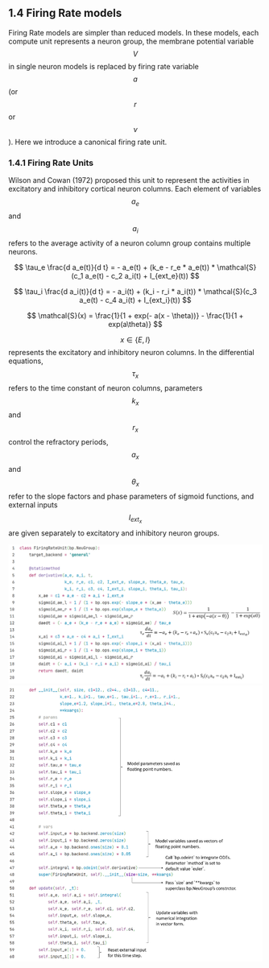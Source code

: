 
## 1.4 Firing Rate models

Firing Rate models are simpler than reduced models. In these models, each compute unit represents a neuron group, the membrane potential variable $$V$$ in single neuron models is replaced by firing rate variable $$a$$ (or $$r$$ or $$\nu$$). Here we introduce a canonical firing rate unit.

### 1.4.1 Firing Rate Units

Wilson and Cowan (1972) proposed this unit to represent the activities in excitatory and inhibitory cortical neuron columns. Each element of variables $$a_e$$ and $$a_i$$ refers to the average activity of a neuron column group contains multiple neurons.

$$
\tau_e \frac{d a_e(t)}{d t} = - a_e(t) + (k_e - r_e * a_e(t)) * \mathcal{S}(c_1 a_e(t) - c_2 a_i(t) + I_{ext_e}(t))
$$

$$
\tau_i \frac{d a_i(t)}{d t} = - a_i(t) + (k_i - r_i * a_i(t)) * \mathcal{S}(c_3 a_e(t) - c_4 a_i(t) + I_{ext_i}(t))
$$

$$
\mathcal{S}(x) = \frac{1}{1 + exp(- a(x - \theta))} - \frac{1}{1 + exp(a\theta)}
$$

$$x\in\{E, I\}$$ represents the excitatory and inhibitory neuron columns. In the differential equations, $$\tau_x$$ refers to the time constant of neuron columns, parameters $$k_x$$ and $$r_x$$ control the refractory periods, $$a_x$$ and $$\theta_x$$ refer to the slope factors and phase parameters of sigmoid functions, and external inputs $$I_{{ext}_x}$$ are given separately to excitatory and inhibitory neuron groups.

<center><img src="../../figs/neus/codes/frunit1.PNG">	</center>

<center><img src="../../figs/neus/codes/frunit2.PNG">	</center>

